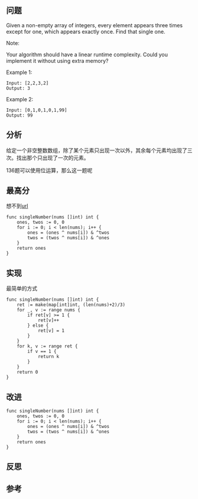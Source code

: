 ## 问题
Given a non-empty array of integers, every element appears three times except for one, which appears exactly once. Find that single one.

Note:

Your algorithm should have a linear runtime complexity. Could you implement it without using extra memory?

Example 1:
```
Input: [2,2,3,2]
Output: 3
```

Example 2:
```
Input: [0,1,0,1,0,1,99]
Output: 99
```

## 分析
给定一个非空整数数组，除了某个元素只出现一次以外，其余每个元素均出现了三次。找出那个只出现了一次的元素。

136题可以使用位运算，那么这一题呢

## 最高分
想不到[url](https://cloud.tencent.com/developer/article/1131945)
```golang
func singleNumber(nums []int) int {
	ones, twos := 0, 0
	for i := 0; i < len(nums); i++ {
		ones = (ones ^ nums[i]) & ^twos
		twos = (twos ^ nums[i]) & ^ones
	}
	return ones
}
```

## 实现
最简单的方式
```golang
func singleNumber(nums []int) int {
    ret := make(map[int]int, (len(nums)+2)/3)
    for _, v := range nums {
        if ret[v] >= 1 {
            ret[v]++
        } else {
            ret[v] = 1
        }
    }
    for k, v := range ret {
        if v == 1 {
            return k
        }
    }
    return 0
}
```

## 改进
```golang
func singleNumber(nums []int) int {
	ones, twos := 0, 0
	for i := 0; i < len(nums); i++ {
		ones = (ones ^ nums[i]) & ^twos
		twos = (twos ^ nums[i]) & ^ones
	}
	return ones
}
```

## 反思

## 参考